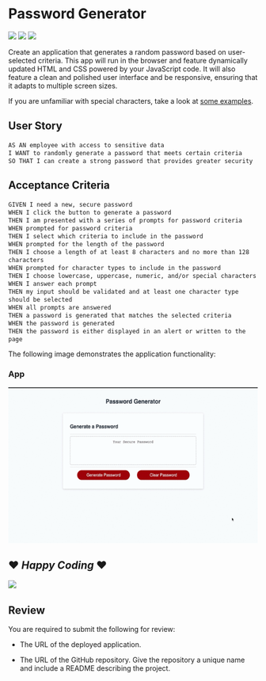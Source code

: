 # Password Generator

<img src="https://img.shields.io/badge/html-18.2%25-green"> <img src= "https://img.shields.io/badge/css-26.2%25-green"> <img src= "https://img.shields.io/badge/JavaScript-55.6%25-green"> 

Create an application that generates a random password based on user-selected criteria. This app will run in the browser and feature dynamically updated HTML and CSS powered by your JavaScript code. It will also feature a clean and polished user interface and be responsive, ensuring that it adapts to multiple screen sizes.

If you are unfamiliar with special characters, take a look at [some examples](https://www.owasp.org/index.php/Password_special_characters).

## User Story

```
AS AN employee with access to sensitive data
I WANT to randomly generate a password that meets certain criteria
SO THAT I can create a strong password that provides greater security
```

## Acceptance Criteria

```
GIVEN I need a new, secure password
WHEN I click the button to generate a password
THEN I am presented with a series of prompts for password criteria
WHEN prompted for password criteria
THEN I select which criteria to include in the password
WHEN prompted for the length of the password
THEN I choose a length of at least 8 characters and no more than 128 characters
WHEN prompted for character types to include in the password
THEN I choose lowercase, uppercase, numeric, and/or special characters
WHEN I answer each prompt
THEN my input should be validated and at least one character type should be selected
WHEN all prompts are answered
THEN a password is generated that matches the selected criteria
WHEN the password is generated
THEN the password is either displayed in an alert or written to the page
```

The following image demonstrates the application functionality:

### App
![Password Generator App](./Assets/pass.gif)


## ❤ **_Happy Coding_** ❤
![](images/images/TechBridgeLogo.png)
## Review

You are required to submit the following for review:

* The URL of the deployed application.

* The URL of the GitHub repository. Give the repository a unique name and include a README describing the project.


